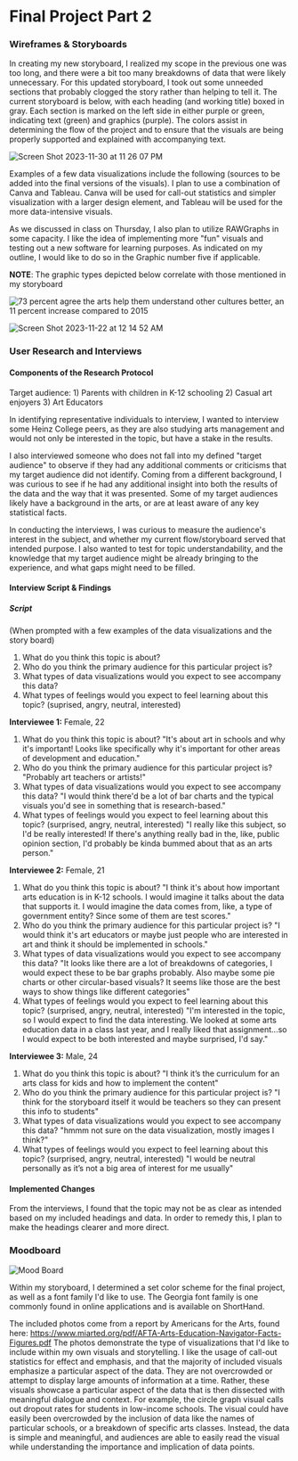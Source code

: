 # Final Project Part 2

### Wireframes & Storyboards 
In creating my new storyboard, I realized my scope in the previous one was too long, and there were a bit too many breakdowns of data that were likely unnecessary. For this updated storyboard, I took out some unneeded sections that probably clogged the story rather than helping to tell it. The current storyboard is below, with each heading (and working title) boxed in gray. Each section is marked on the left side in either purple or green, indicating text (green) and graphics (purple). The colors assist in determining the flow of the project and to ensure that the visuals are being properly supported and explained with accompanying text.  

![Screen Shot 2023-11-30 at 11 26 07 PM](https://github.com/emmavoelker/FinalProjectPart2/assets/149551887/5eecf314-48e5-4277-8ff5-d62adfd11025)

Examples of a few data visualizations include the following (sources to be added into the final versions of the visuals). I plan to use a combination of Canva and Tableau. Canva will be used for call-out statistics and simpler visualization with a larger design element, and Tableau will be used for the more data-intensive visuals. 

As we discussed in class on Thursday, I also plan to utilize RAWGraphs in some capacity. I like the idea of implementing more "fun" visuals and testing out a new software for learning purposes. As indicated on my outline, I would like to do so in the Graphic number five if applicable. 

**NOTE**: The graphic types depicted below correlate with those mentioned in my storyboard 

![73 percent agree the arts help them understand other cultures better, an 11 percent increase compared to 2015](https://github.com/emmavoelker/FinalProjectPart2/assets/149551887/5bc5726a-37f8-485b-b7fd-7a6333ca77d6)

![Screen Shot 2023-11-22 at 12 14 52 AM](https://github.com/emmavoelker/FinalProjectPart2/assets/149551887/60a0a3ec-a504-4aec-bfe2-54252bba8a0a)

### User Research and Interviews 


#### Components of the Research Protocol 
Target audience: 1) Parents with children in K-12 schooling 2) Casual art enjoyers 3) Art Educators 

In identifying representative individuals to interview, I wanted to interview some Heinz College peers, as they are also studying arts management and would not only be interested in the topic, but have a stake in the results. 

I also interviewed someone who does not fall into my defined "target audience" to observe if they had any additional comments or criticisms that my target audience did not identify. Coming from a different background, I was curious to see if he had any additional insight into both the results of the data and the way that it was presented. Some of my target audiences likely have a background in the arts, or are at least aware of any key statistical facts. 

In conducting the interviews, I was curious to measure the audience's interest in the subject, and whether my current flow/storyboard served that intended purpose. I also wanted to test for topic understandability, and the knowledge that my target audience might be already bringing to the experience, and what gaps might need to be filled. 

#### Interview Script & Findings 
##### Script
(When prompted with a few examples of the data visualizations and the story board)
1) What do you think this topic is about?
2) Who do you think the primary audience for this particular project is?
3) What types of data visualizations would you expect to see accompany this data?
4) What types of feelings would you expect to feel learning about this topic? (suprised, angry, neutral, interested)

**Interviewee 1:**
Female, 22 
1) What do you think this topic is about?
   "It's about art in schools and why it's important! Looks like specifically why it's important for other areas of development and education."
2) Who do you think the primary audience for this particular project is?
   "Probably art teachers or artists!"
3) What types of data visualizations would you expect to see accompany this data?
   "I would think there'd be a lot of bar charts and the typical visuals you'd see in something that is research-based."
4) What types of feelings would you expect to feel learning about this topic? (surprised, angry, neutral, interested)
   "I really like this subject, so I'd be really interested! If there's anything really bad in the, like, public opinion section, I'd probably be kinda         bummed about that as an arts person."

**Interviewee 2:**
Female, 21 
1) What do you think this topic is about?
   "I think it's about how important arts education is in K-12 schools. I would imagine it talks about the data that supports it. I would imagine the data comes from, like, a type of government entity? Since some of them are test scores."
2) Who do you think the primary audience for this particular project is?
   "I would think it's art educators or maybe just people who are interested in art and think it should be implemented in schools."
3) What types of data visualizations would you expect to see accompany this data?
   "It looks like there are a lot of breakdowns of categories, I would expect these to be bar graphs probably. Also maybe some pie charts or other circular-based visuals? It seems like those are the best ways to show things like different categories"
4) What types of feelings would you expect to feel learning about this topic? (surprised, angry, neutral, interested)
   "I'm interested in the topic, so I would expect to find the data interesting. We looked at some arts education data in a class last year, and I really liked that assignment...so I would expect to be both interested and maybe surprised, I'd say."

**Interviewee 3:**
Male, 24 
1) What do you think this topic is about?
   "I think it’s the curriculum for an arts class for kids and how to implement the content"
2) Who do you think the primary audience for this particular project is?
   "I think for the storyboard itself it would be teachers so they can present this info to students"
3) What types of data visualizations would you expect to see accompany this data?
   "hmmm not sure on the data visualization, mostly images I think?"
4) What types of feelings would you expect to feel learning about this topic? (surprised, angry, neutral, interested)
   "I would be neutral personally as it’s not a big area of interest for me usually"

#### Implemented Changes  
From the interviews, I found that the topic may not be as clear as intended based on my included headings and data. In order to remedy this, I plan to make the headings clearer and more direct. 

### Moodboard 
![Mood Board](https://github.com/emmavoelker/final_project_EmmaVoelker/assets/149551887/d695165e-0387-47ff-8f5d-45fde2756d30)

Within my storyboard, I determined a set color scheme for the final project, as well as a font family I'd like to use. The Georgia font family is one commonly found in online applications and is available on ShortHand. 

The included photos come from a report by Americans for the Arts, found here: https://www.miarted.org/pdf/AFTA-Arts-Education-Navigator-Facts-Figures.pdf The photos demonstrate the type of visualizations that I'd like to include within my own visuals and storytelling. I like the usage of call-out statistics for effect and emphasis, and that the majority of included visuals emphasize a particular aspect of the data. They are not overcrowded or attempt to display large amounts of information at a time. Rather, these visuals showcase a particular aspect of the data that is then dissected with meaningful dialogue and context. For example, the circle graph visual calls out dropout rates for students in low-income schools. The visual could have easily been overcrowded by the inclusion of data like the names of particular schools, or a breakdown of specific arts classes. Instead, the data is simple and meaningful, and audiences are able to easily read the visual while understanding the importance and implication of data points. 
